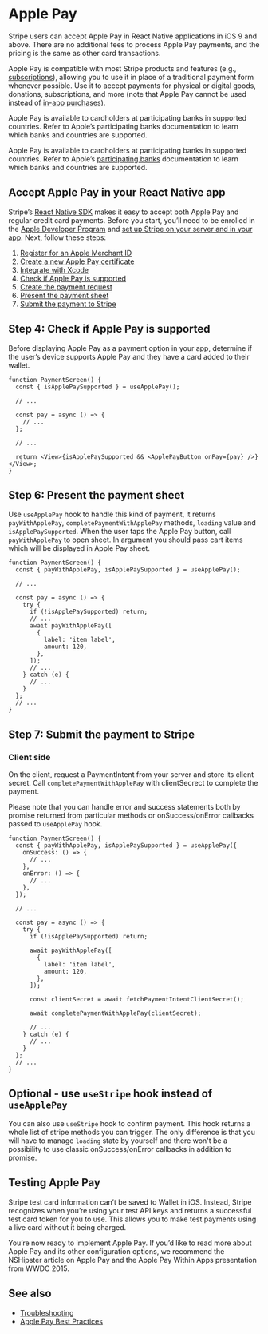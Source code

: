 # Apple Pay

Stripe users can accept Apple Pay in React Native applications in iOS 9 and above. There are no additional fees to process Apple Pay payments, and the pricing is the same as other card transactions.

Apple Pay is compatible with most Stripe products and features (e.g., [subscriptions](https://stripe.com/docs/billing)), allowing you to use it in place of a traditional payment form whenever possible. Use it to accept payments for physical or digital goods, donations, subscriptions, and more (note that Apple Pay cannot be used instead of [in-app purchases](https://stripe.com/docs/apple-pay#using-stripe-and-apple-pay-vs-in-app-purchases)).

Apple Pay is available to cardholders at participating banks in supported countries. Refer to Apple’s participating banks documentation to learn which banks and countries are supported.

Apple Pay is available to cardholders at participating banks in supported countries. Refer to Apple’s [participating banks](https://support.apple.com/en-us/HT204916) documentation to learn which banks and countries are supported.

## Accept Apple Pay in your React Native app

Stripe’s [React Native SDK](https://github.com/callstack-internal/react-native-stripe-sdk) makes it easy to accept both Apple Pay and regular credit card payments. Before you start, you’ll need to be enrolled in the [Apple Developer Program](https://developer.apple.com/programs/) and [set up Stripe on your server and in your app](../README.md#stripe-initialisation). Next, follow these steps:

1. [Register for an Apple Merchant ID](https://stripe.com/docs/apple-pay#merchantid)
2. [Create a new Apple Pay certificate](https://stripe.com/docs/apple-pay#csr)
3. [Integrate with Xcode](https://stripe.com/docs/apple-pay#setup)
4. [Check if Apple Pay is supported](#step-4-check-if-apple-pay-is-supported)
5. [Create the payment request](https://stripe.com/docs/apple-pay#create-payment-request)
6. [Present the payment sheet](#step-6-present-the-payment-sheet)
7. [Submit the payment to Stripe](#step-7-submit-the-payment-to-stripe)

## Step 4: Check if Apple Pay is supported

Before displaying Apple Pay as a payment option in your app, determine if the user’s device supports Apple Pay and they have a card added to their wallet.

```tsx
function PaymentScreen() {
  const { isApplePaySupported } = useApplePay();

  // ...

  const pay = async () => {
    // ...
  };

  // ...

  return <View>{isApplePaySupported && <ApplePayButton onPay={pay} />}</View>;
}
```

## Step 6: Present the payment sheet

Use `useApplePay` hook to handle this kind of payment,
it returns `payWithApplePay`, `completePaymentWithApplePay` methods, `loading` value and `isApplePaySupported`.
When the user taps the Apple Pay button, call `payWithApplePay` to open sheet.
In argument you should pass cart items which will be displayed in Apple Pay sheet.

```tsx
function PaymentScreen() {
  const { payWithApplePay, isApplePaySupported } = useApplePay();

  // ...

  const pay = async () => {
    try {
      if (!isApplePaySupported) return;
      // ...
      await payWithApplePay([
        {
          label: 'item label',
          amount: 120,
        },
      ]);
      // ...
    } catch (e) {
      // ...
    }
  };
  // ...
}
```

## Step 7: Submit the payment to Stripe

### Client side

On the client, request a PaymentIntent from your server and store its client secret.
Call `completePaymentWithApplePay` with clientSecrect to complete the payment.

Please note that you can handle error and success statements both by promise returned from particular methods or onSuccess/onError callbacks
passed to `useApplePay` hook.

```tsx
function PaymentScreen() {
  const { payWithApplePay, isApplePaySupported } = useApplePay({
    onSuccess: () => {
      // ...
    },
    onError: () => {
      // ...
    },
  });

  // ...

  const pay = async () => {
    try {
      if (!isApplePaySupported) return;

      await payWithApplePay([
        {
          label: 'item label',
          amount: 120,
        },
      ]);

      const clientSecret = await fetchPaymentIntentClientSecret();

      await completePaymentWithApplePay(clientSecret);

      // ...
    } catch (e) {
      // ...
    }
  };
  // ...
}
```

## Optional - use `useStripe` hook instead of `useApplePay`

You can also use `useStripe` hook to confirm payment. This hook returns a whole list of stripe methods you can trigger. The only difference is that you will have to manage `loading` state by yourself and there won't be a possibility to use classic onSuccess/onError callbacks in addition to promise.

## Testing Apple Pay

Stripe test card information can’t be saved to Wallet in iOS. Instead, Stripe recognizes when you’re using your test API keys and returns a successful test card token for you to use. This allows you to make test payments using a live card without it being charged.

You’re now ready to implement Apple Pay. If you’d like to read more about Apple Pay and its other configuration options, we recommend the NSHipster article on Apple Pay and the Apple Pay Within Apps presentation from WWDC 2015.

## See also

- [Troubleshooting](https://stripe.com/docs/apple-pay#troubleshooting)
- [Apple Pay Best Practices](https://stripe.com/docs/apple-pay/best-practices)

